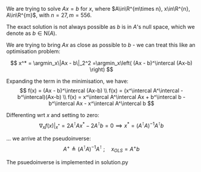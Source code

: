 We are trying to solve $Ax=b$ for $x$, where $A\in\R^{m\times n}, x\in\R^{n}, A\in\R^{m}$, with $n=27, m=556$.

The exact solution is not always possible as $b$ is in $A$'s null space, which we denote as $b\in \text{N}(A)$.

We are trying to bring $Ax$ as close as possible to $b$ - we can treat this like an optimisation problem:

$$
x^* = \argmin_x\|Ax - b\|_2^2 =\argmin_x\left(
    (Ax - b)^\intercal (Ax-b)
    \right)
$$

Expanding the term in the minimisation, we have: 
$$
f(x) = (Ax - b)^\intercal (Ax-b) 
\\ f(x) = (x^\intercal A^\intercal - b^\intercal)(Ax-b)
\\ f(x) = x^\intercal A^\intercal Ax + b^\intercal b - b^\intercal Ax - x^\intercal A^\intercal b
$$

Differenting wrt $x$ and setting to zero:
$$
\nabla_xf(x)|_{x^*} = 2 A^\intercal A x^* - 2 A^\intercal b = 0
\implies x^* = (A^\intercal A)^{-1}A^\intercal b
$$

... we arrive at the pseudoinverse: 
$$
A^+ \triangleq (A^\intercal A)^{-1}A^\intercal\ ; \quad x_{OLS} = A^+ b
$$

The psuedoinverse is implemented in solution.py


